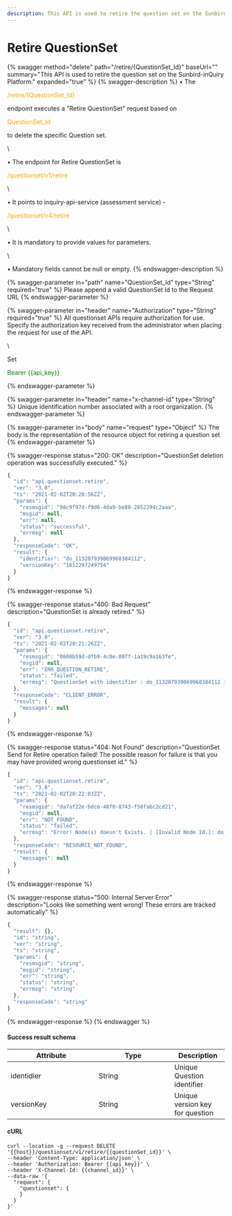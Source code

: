 ```yaml
---
description: This API is used to retire the question set on the Sunbird-inQuiry Platform.
---
```


# Retire QuestionSet

{% swagger method="delete" path="/retire/{QuestionSet_Id}" baseUrl="" summary="This API is used to retire the question set on the Sunbird-inQuiry Platform." expanded="true" %}
{% swagger-description %}
• The 

<mark style="color:orange;">

/retire/{QuestionSet_Id}

</mark>

 endpoint executes a "Retire QuestionSet" request based on 

<mark style="color:orange;">

QuestionSet_Id

</mark>

 to delete the specific Question set.

\


• The endpoint for Retire QuestionSet is 

<mark style="color:orange;">

/questionset/v1/retire

</mark>

 

\


•  It points to inquiry-api-service (assessment service) - 

<mark style="color:orange;">

/questionset/v4/retire

</mark>

 

\


• It is mandatory to provide values for parameters. 

\


• Mandatory fields cannot be null or empty.
{% endswagger-description %}

{% swagger-parameter in="path" name="QuestionSet_Id" type="String" required="true" %}
Please append a valid QuestionSet Id to the Request URL
{% endswagger-parameter %}

{% swagger-parameter in="header" name="Authorization" type="String" required="true" %}
All questionset APIs require authorization for use. Specify the authorization key received from the administrator when placing the request for use of the API.

\


Set 

<mark style="color:green;">

Bearer {{api_key}}

</mark>
{% endswagger-parameter %}

{% swagger-parameter in="header" name="x-channel-id" type="String" %}
Unique identification number associated with a root organization.
{% endswagger-parameter %}

{% swagger-parameter in="body" name="request" type="Object" %}
The body is the representation of the resource object for retiring a question set
{% endswagger-parameter %}

{% swagger-response status="200: OK" description="QuestionSet deletion operation was successfully executed." %}
```javascript
{
  "id": "api.questionset.retire",
  "ver": "3.0",
  "ts": "2021-02-02T20:20:56ZZ",
  "params": {
    "resmsgid": "98c9f97d-f9d6-4da9-be88-2852294c2aaa",
    "msgid": null,
    "err": null,
    "status": "successful",
    "errmsg": null
  },
  "responseCode": "OK",
  "result": {
    "identifier": "do_113207939069968384112",
    "versionKey": "1612297249754"
  }
}
```
{% endswagger-response %}

{% swagger-response status="400: Bad Request" description="QuestionSet is already retired." %}
```javascript
{
  "id": "api.questionset.retire",
  "ver": "3.0",
  "ts": "2021-02-02T20:21:26ZZ",
  "params": {
    "resmsgid": "0608b59d-dfb9-4c0e-807f-1a19c9a163fe",
    "msgid": null,
    "err": "ERR_QUESTION_RETIRE",
    "status": "failed",
    "errmsg": "QuestionSet with identifier : do_113207939069968384112 is already Retired."
  },
  "responseCode": "CLIENT_ERROR",
  "result": {
    "messages": null
  }
}
```
{% endswagger-response %}

{% swagger-response status="404: Not Found" description="QuestionSet Send for Retire operation failed! The possible reason for failure is that you may have provided wrong questionset id." %}
```javascript
{
  "id": "api.questionset.retire",
  "ver": "3.0",
  "ts": "2021-02-02T20:22:03ZZ",
  "params": {
    "resmsgid": "da7af22e-bdce-48f0-8743-f50fa6c2cd21",
    "msgid": null,
    "err": "NOT_FOUND",
    "status": "failed",
    "errmsg": "Error! Node(s) doesn't Exists. | [Invalid Node Id.]: do_1132079390699683841121"
  },
  "responseCode": "RESOURCE_NOT_FOUND",
  "result": {
    "messages": null
  }
}
```
{% endswagger-response %}

{% swagger-response status="500: Internal Server Error" description="Looks like something went wrong! These errors are tracked automatically" %}
```javascript
{
  "result": {},
  "id": "string",
  "ver": "string",
  "ts": "string",
  "params": {
    "resmsgid": "string",
    "msgid": "string",
    "err": "string",
    "status": "string",
    "errmsg": "string"
  },
  "responseCode": "string"
}
```
{% endswagger-response %}
{% endswagger %}

#### Success result schema

<table><thead><tr><th width="188">Attribute</th><th width="159.33333333333331">Type</th><th>Description</th></tr></thead><tbody><tr><td>identidier</td><td>String</td><td>Unique Question identifier</td></tr><tr><td>versionKey</td><td>String</td><td>Unique version key for question</td></tr></tbody></table>

#### cURL

```shell
curl --location -g --request DELETE '{{host}}/questionset/v1/retire/{{questionSet_id}}' \
--header 'Content-Type: application/json' \
--header 'Authorization: Bearer {{api_key}}' \
--header 'X-Channel-Id: {{channel_id}}' \
--data-raw '{
  "request": {
    "questionset": {
    }
  }
}'
```
